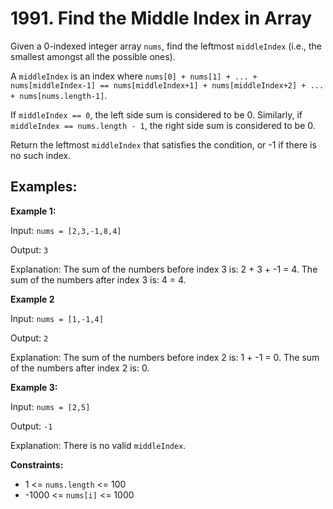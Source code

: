 # 1991. Find the Middle Index in Array

Given a 0-indexed integer array `nums`, find the leftmost `middleIndex` (i.e., the smallest amongst all the possible ones).

A `middleIndex` is an index where `nums[0] + nums[1] + ... + nums[middleIndex-1] == nums[middleIndex+1] + nums[middleIndex+2] + ... + nums[nums.length-1]`.

If `middleIndex == 0`, the left side sum is considered to be 0. Similarly, if `middleIndex == nums.length - 1`, the right side sum is considered to be 0.

Return the leftmost `middleIndex` that satisfies the condition, or -1 if there is no such index.

## Examples:

**Example 1:**

Input: `nums = [2,3,-1,8,4]`

Output: `3`

Explanation: The sum of the numbers before index 3 is: 2 + 3 + -1 = 4. The sum of the numbers after index 3 is: 4 = 4.

**Example 2**

Input: `nums = [1,-1,4]`

Output: `2`

Explanation: The sum of the numbers before index 2 is: 1 + -1 = 0. The sum of the numbers after index 2 is: 0.

**Example 3:**

Input: `nums = [2,5]`

Output: `-1`

Explanation: There is no valid `middleIndex`.

**Constraints:**

- 1 <= `nums.length` <= 100
- -1000 <= `nums[i]` <= 1000
